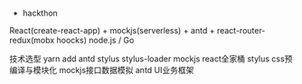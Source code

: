 - hackthon

React(create-react-app) + mockjs(serverless) + antd + react-router-redux(mobx hoocks)
node.js / Go

技术选型
yarn add antd stylus stylus-loader mockjs
react全家桶
stylus css预编译与模块化
mockjs接口数据模拟
antd UI业务框架
